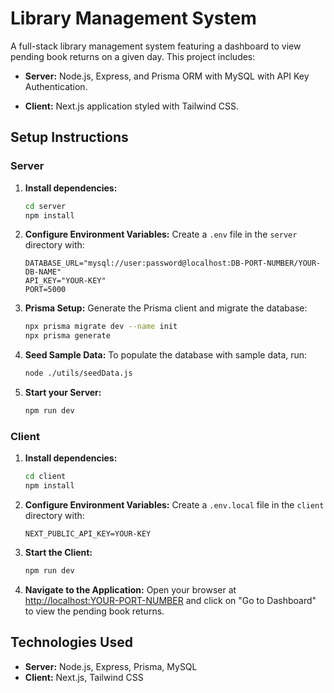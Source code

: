 # Library Management System

A full-stack library management system featuring a dashboard to view pending book returns on a given day. This project includes:

- **Server:** Node.js, Express, and Prisma ORM with MySQL with API Key Authentication.

- **Client:** Next.js application styled with Tailwind CSS.

## Setup Instructions

### Server

1. **Install dependencies:**

   ```bash
   cd server
   npm install
   ```

2. **Configure Environment Variables:**
   Create a `.env` file in the `server` directory with:

   ```env
   DATABASE_URL="mysql://user:password@localhost:DB-PORT-NUMBER/YOUR-DB-NAME"
   API_KEY="YOUR-KEY"
   PORT=5000
   ```

3. **Prisma Setup:**
   Generate the Prisma client and migrate the database:

   ```bash
   npx prisma migrate dev --name init
   npx prisma generate

   ```

4. **Seed Sample Data:**
   To populate the database with sample data, run:

   ```bash
   node ./utils/seedData.js
   ```

5. **Start your Server:**
   ```bash
   npm run dev
   ```

### Client

1. **Install dependencies:**

   ```bash
   cd client
   npm install
   ```

2. **Configure Environment Variables:**
   Create a `.env.local` file in the `client` directory with:

   ```env
   NEXT_PUBLIC_API_KEY=YOUR-KEY
   ```

3. **Start the Client:**

   ```bash
   npm run dev
   ```

4. **Navigate to the Application:**
   Open your browser at [http://localhost:YOUR-PORT-NUMBER](http://localhost:YOUR-PORT-NUMBER) and click on "Go to Dashboard" to view the pending book returns.

## Technologies Used

- **Server:** Node.js, Express, Prisma, MySQL
- **Client:** Next.js, Tailwind CSS
